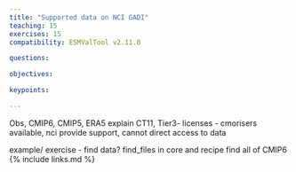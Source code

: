 ```yaml
---
title: "Supported data on NCI GADI"
teaching: 15
exercises: 15
compatibility: ESMValTool v2.11.0

questions:

objectives:

keypoints:

---
```


Obs, CMIP6, CMIP5, ERA5
explain CT11, Tier3- licenses - cmorisers available, nci provide support, cannot direct access to data

example/ exercise - find data? find_files in core and recipe
find all of CMIP6
{% include links.md %}